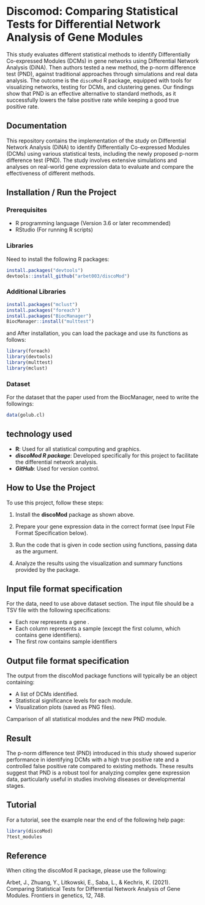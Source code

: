 # Discomod: Comparing Statistical Tests for Differential Network Analysis of Gene Modules

This study evaluates different statistical methods to identify Differentially Co-expressed Modules (DCMs) in gene networks using Differential Network Analysis (DiNA). Then authors tested a new method, the p-norm difference test (PND), against traditional approaches through simulations and real data analysis. The outcome is the `discoMod` R package, equipped with tools for visualizing networks, testing for DCMs, and clustering genes. Our findings show that PND is an effective alternative to standard methods, as it successfully lowers the false positive rate while keeping a good true positive rate.

 ## Documentation
 This repository contains the implementation of the study on Differential Network Analysis (DiNA) to identify Differentially Co-expressed Modules (DCMs) using various statistical tests, including the newly proposed p-norm difference test (PND). The study involves extensive simulations and analyses on real-world gene expression data to evaluate and compare the effectiveness of different methods.

 ## Installation / Run the Project 
 ### Prerequisites
 - R programming language (Version 3.6 or later recommended)
 - RStudio (For running R scripts)

### Libraries
 Need to install the following R packages:

``` r
install.packages("devtools")
devtools::install_github("arbet003/discoMod")
```

### Additional Libraries
```r
install.packages("mclust")
install.packages("foreach")
install.packages("BiocManager")
BiocManager::install("multtest")
```

and After installation, you can load the package and use its functions as follows: 
```r
library(foreach)
library(devtools)
library(multtest)
library(mclust)
```

### Dataset
For the dataset that the paper used from the BiocManager, need to write the followings:
```r
data(golub.cl)
```

 ## technology used

- **R**: Used for all statistical computing and graphics.
- ***discoMod R package***: Developed specifically for this project to facilitate the differential network analysis.
- ***GitHub***: Used for version control.
 


## How to Use the Project
To use this project, follow these steps:

1. Install the **discoMod** package as shown above.

2. Prepare your gene expression data in the correct format (see Input File Format Specification below).

3. Run the code that is given in code section using functions, passing data as the argument.

4. Analyze the results using the visualization and summary functions provided by the package.


## Input file format specification

For the data, need to use above dataset section.
The input file should be a TSV file with the following specifications:

- Each row represents a gene .
- Each column represents a sample (except the first column, which contains gene identifiers).
- The first row contains sample identifiers


## Output file format specification
The output from the discoMod package functions will typically be an object containing:

- A list of DCMs identified.
- Statistical significance levels for each module.
- Visualization plots (saved as PNG files).

Camparison of all statistical modules and the new PND module. 

## Result 

The p-norm difference test (PND) introduced in this study showed superior performance in identifying DCMs with a high true positive rate and a controlled false positive rate compared to existing methods. These results suggest that PND is a robust tool for analyzing complex gene expression data, particularly useful in studies involving diseases or developmental stages.

## Tutorial

For a tutorial, see the example near the end of the following help page:

``` r
library(discoMod)
?test_modules
```

## Reference

When citing the discoMod R package, please use the following:

Arbet, J., Zhuang, Y., Litkowski, E., Saba, L., & Kechris, K. (2021). Comparing Statistical Tests for Differential Network Analysis of Gene Modules. Frontiers in genetics, 12, 748.


